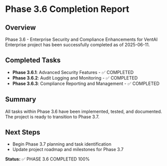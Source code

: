 # Phase 3.6 Completion Report

## Overview
Phase 3.6 - Enterprise Security and Compliance Enhancements for VentAI Enterprise project has been successfully completed as of 2025-06-11.

## Completed Tasks
- **Phase 3.6.1**: Advanced Security Features - ✅ COMPLETED
- **Phase 3.6.2**: Audit Logging and Monitoring - ✅ COMPLETED
- **Phase 3.6.3**: Compliance Reporting and Management - ✅ COMPLETED

## Summary
All tasks within Phase 3.6 have been implemented, tested, and documented. The project is ready to transition to Phase 3.7.

## Next Steps
- Begin Phase 3.7 planning and task identification
- Update project roadmap and milestones for Phase 3.7

**Status:** ✅ PHASE 3.6 COMPLETED 100%

